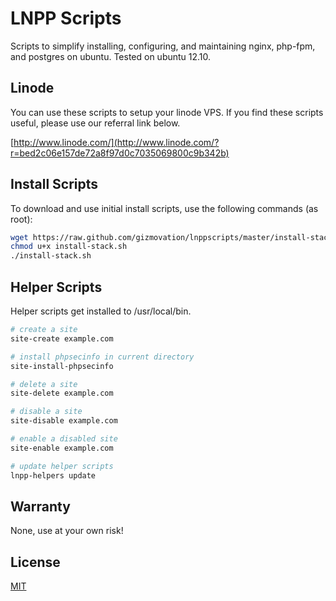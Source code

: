# LNPP Scripts

Scripts to simplify installing, configuring, and maintaining nginx, php-fpm, and postgres on ubuntu.
Tested on ubuntu 12.10.

## Linode

You can use these scripts to setup your linode VPS. If you find these scripts useful, please use our referral link below.

[http://www.linode.com/](http://www.linode.com/?r=bed2c06e157de72a8f97d0c7035069800c9b342b)

## Install Scripts

To download and use initial install scripts, use the following commands (as root):

```bash
wget https://raw.github.com/gizmovation/lnppscripts/master/install-stack.sh
chmod u+x install-stack.sh
./install-stack.sh
```

## Helper Scripts

Helper scripts get installed to /usr/local/bin.

```bash
# create a site
site-create example.com

# install phpsecinfo in current directory
site-install-phpsecinfo

# delete a site
site-delete example.com

# disable a site
site-disable example.com

# enable a disabled site
site-enable example.com

# update helper scripts
lnpp-helpers update
```

## Warranty

None, use at your own risk!

## License

[MIT](http://opensource.org/licenses/MIT) 
